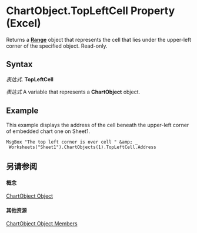 
# ChartObject.TopLeftCell Property (Excel)

Returns a  **[Range](b8207778-0dcc-4570-1234-f130532cc8cd.md)** object that represents the cell that lies under the upper-left corner of the specified object. Read-only.


## Syntax

 _表达式_. **TopLeftCell**

 _表达式_ A variable that represents a **ChartObject** object.


## Example

This example displays the address of the cell beneath the upper-left corner of embedded chart one on Sheet1.


```
MsgBox "The top left corner is over cell " &amp; _ 
 Worksheets("Sheet1").ChartObjects(1).TopLeftCell.Address
```


## 另请参阅


#### 概念


[ChartObject Object](b546e6f2-7ac6-2dea-eba2-f98f68f3df65.md)
#### 其他资源


[ChartObject Object Members](http://msdn.microsoft.com/library/b53f82f3-1144-b471-cacc-28bbbc493eba%28Office.15%29.aspx)